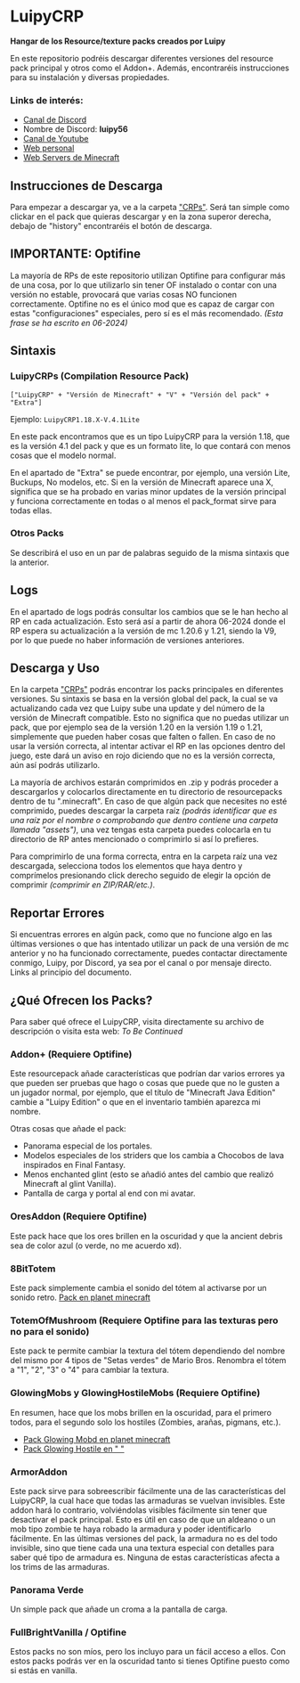 # LuipyCRP

**Hangar de los Resource/texture packs creados por Luipy**

En este repositorio podréis descargar diferentes versiones del resource pack principal y otros como el Addon+.
Además, encontraréis instrucciones para su instalación y diversas propiedades.

### Links de interés:
- [Canal de Discord](https://discord.gg/6ExMmZM6rK)
- Nombre de Discord: **luipy56**
- [Canal de Youtube](https://bit.ly/33fAIIS)
- [Web personal](ldeluipy.es)
- [Web Servers de Minecraft](mc.ldeluipy.es)

## Instrucciones de Descarga

Para empezar a descargar ya, ve a la carpeta ["CRPs"](./CRPs).
Será tan simple como clickar en el pack que quieras descargar y en la zona superor derecha, debajo de "history" encontraréis el botón de descarga.

## IMPORTANTE: Optifine

La mayoría de RPs de este repositorio utilizan Optifine para configurar más de una cosa, por lo que utilizarlo sin tener OF instalado o contar con una versión no estable, provocará que varias cosas NO funcionen correctamente. Optifine no es el único mod que es capaz de cargar con estas "configuraciones" especiales, pero sí es el más recomendado. *(Esta frase se ha escrito en 06-2024)*

## Sintaxis

### LuipyCRPs (Compilation Resource Pack)

`["LuipyCRP" + "Versión de Minecraft" + "V" + "Versión del pack" + "Extra"]`

Ejemplo: `LuipyCRP1.18.X-V.4.1Lite`

En este pack encontramos que es un tipo LuipyCRP para la versión 1.18, que es la versión 4.1 del pack y que es un formato lite, lo que contará con menos cosas que el modelo normal.

En el apartado de "Extra" se puede encontrar, por ejemplo, una versión Lite, Buckups, No modelos, etc. Si en la versión de Minecraft aparece una X, significa que se ha probado en varias minor updates de la versión principal y funciona correctamente en todas o al menos el pack_format sirve para todas ellas.

### Otros Packs

Se describirá el uso en un par de palabras seguido de la misma sintaxis que la anterior.

## Logs

En el apartado de logs podrás consultar los cambios que se le han hecho al RP en cada actualización. Esto será así a partir de ahora 06-2024 donde el RP espera su actualización a la versión de mc 1.20.6 y 1.21, siendo la V9, por lo que puede no haber información de versiones anteriores.

## Descarga y Uso

En la carpeta ["CRPs"](./CRPs) podrás encontrar los packs principales en diferentes versiones. Su sintaxis se basa en la versión global del pack, la cual se va actualizando cada vez que Luipy sube una update y del número de la versión de Minecraft compatible. Esto no significa que no puedas utilizar un pack, que por ejemplo sea de la versión 1.20 en la versión 1.19 o 1.21, simplemente que pueden haber cosas que falten o fallen. En caso de no usar la versión correcta, al intentar activar el RP en las opciones dentro del juego, este dará un aviso en rojo diciendo que no es la versión correcta, aún así podrás utilizarlo.

La mayoría de archivos estarán comprimidos en .zip y podrás proceder a descargarlos y colocarlos directamente en tu directorio de resourcepacks dentro de tu ".minecraft". En caso de que algún pack que necesites no esté comprimido, puedes descargar la carpeta raíz *(podrás identificar que es una raíz por el nombre o comprobando que dentro contiene una carpeta llamada "assets")*, una vez tengas esta carpeta puedes colocarla en tu directorio de RP antes mencionado o comprimirlo si así lo prefieres.

Para comprimirlo de una forma correcta, entra en la carpeta raíz una vez descargada, selecciona todos los elementos que haya dentro y comprímelos presionando click derecho seguido de elegir la opción de comprimir *(comprimir en ZIP/RAR/etc.)*.

## Reportar Errores

Si encuentras errores en algún pack, como que no funcione algo en las últimas versiones o que has intentado utilizar un pack de una versión de mc anterior y no ha funcionado correctamente, puedes contactar directamente conmigo, Luipy, por Discord, ya sea por el canal o por mensaje directo. Links al principio del documento.

## ¿Qué Ofrecen los Packs?

Para saber qué ofrece el LuipyCRP, visita directamente su archivo de descripción o visita esta web: *To Be Continued*

### Addon+ (Requiere Optifine)

Este resourcepack añade características que podrían dar varios errores ya que pueden ser pruebas que hago o cosas que puede que no le gusten a un jugador normal, por ejemplo, que el título de "Minecraft Java Edition" cambie a "Luipy Edition" o que en el inventario también aparezca mi nombre.

Otras cosas que añade el pack:
- Panorama especial de los portales.
- Modelos especiales de los striders que los cambia a Chocobos de lava inspirados en Final Fantasy.
- Menos enchanted glint (esto se añadió antes del cambio que realizó Minecraft al glint Vanilla).
- Pantalla de carga y portal al end con mi avatar.

### OresAddon (Requiere Optifine)

Este pack hace que los ores brillen en la oscuridad y que la ancient debris sea de color azul (o verde, no me acuerdo xd).

### 8BitTotem

Este pack simplemente cambia el sonido del tótem al activarse por un sonido retro.
[Pack en planet minecraft](https://www.planetminecraft.com/member/luipy/](https://www.planetminecraft.com/texture-pack/8bit-sound-effect-for-the-totem-of-undying/))

### TotemOfMushroom (Requiere Optifine para las texturas pero no para el sonido)

Este pack te permite cambiar la textura del tótem dependiendo del nombre del mismo por 4 tipos de "Setas verdes" de Mario Bros. Renombra el tótem a "1", "2", "3" o "4" para cambiar la textura.

### GlowingMobs y GlowingHostileMobs (Requiere Optifine)

En resumen, hace que los mobs brillen en la oscuridad, para el primero todos, para el segundo solo los hostiles (Zombies, arañas, pigmans, etc.).
- [Pack Glowing Mobd en planet minecraft](https://www.planetminecraft.com/texture-pack/glowing-mobs/)
- [Pack Glowing Hostile en " "](https://www.planetminecraft.com/texture-pack/glowing-hostile-mobs/)

### ArmorAddon

Este pack sirve para sobreescribir fácilmente una de las características del LuipyCRP, la cual hace que todas las armaduras se vuelvan invisibles. Este addon hará lo contrario, volviéndolas visibles fácilmente sin tener que desactivar el pack principal. Esto es útil en caso de que un aldeano o un mob tipo zombie te haya robado la armadura y poder identificarlo fácilmente. En las últimas versiones del pack, la armadura no es del todo invisible, sino que tiene cada una una textura especial con detalles para saber qué tipo de armadura es. Ninguna de estas características afecta a los trims de las armaduras.

### Panorama Verde

Un simple pack que añade un croma a la pantalla de carga.

### FullBrightVanilla / Optifine

Estos packs no son míos, pero los incluyo para un fácil acceso a ellos. Con estos packs podrás ver en la oscuridad tanto si tienes Optifine puesto como si estás en vanilla.





